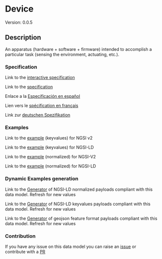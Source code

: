 # Device
Version: 0.0.5

## Description 

An apparatus (hardware + software + firmware) intended to accomplish a particular task (sensing the environment, actuating, etc.).
### Specification

Link to the [interactive specification](https://swagger.lab.fiware.org/?url=https://github.com/smart-data-models/dataModel.Device/blob/master/Device/swagger.yaml)

Link to the [specification](https://github.com/smart-data-models/dataModel.Device/blob/master/Device/doc/spec.md)

Enlace a la [Especificación en español](https://github.com/smart-data-models/dataModel.Device/blob/master/Device/doc/spec_ES.md)

Lien vers le [spécification en français](https://github.com/smart-data-models/dataModel.Device/blob/master/Device/doc/spec_FR.md)

Link zur [deutschen Spezifikation](https://github.com/smart-data-models/dataModel.Device/blob/master/Device/doc/spec_DE.md)
### Examples

Link to the [example](https://github.com/smart-data-models/dataModel.Device/blob/master/Device/examples/example.json) (keyvalues) for NGSI v2

Link to the [example](https://github.com/smart-data-models/dataModel.Device/blob/master/Device/examples/example.jsonld) (keyvalues) for NGSI-LD

Link to the [example](https://github.com/smart-data-models/dataModel.Device/blob/master/Device/examples/example-normalized.json) (normalized) for NGSI-V2

Link to the [example](https://github.com/smart-data-models/dataModel.Device/blob/master/Device/examples/example-normalized.jsonld) (normalized) for NGSI-LD
### Dynamic Examples generation

Link to the [Generator](https://smartdatamodels.org/extra/ngsi-ld_generator.php?schemaUrl=https://raw.githubusercontent.com/smart-data-models/dataModel.Device/master/Device/schema.json&email=info@smartdatamodels.org) of NGSI-LD normalized payloads compliant with this data model. Refresh for new values

Link to the [Generator](https://smartdatamodels.org/extra/ngsi-ld_generator_keyvalues.php?schemaUrl=https://raw.githubusercontent.com/smart-data-models/dataModel.Device/master/Device/schema.json&email=info@smartdatamodels.org) of NGSI-LD keyvalues payloads compliant with this data model. Refresh for new values

Link to the [Generator](https://smartdatamodels.org/extra/geojson_features_generator_v1.0.php?schemaUrl=https://raw.githubusercontent.com/smart-data-models/dataModel.Device/master/Device/schema.json&email=info@smartdatamodels.org) of geojson feature format payloads compliant with this data model. Refresh for new values
### Contribution

 If you have any issue on this data model you can raise an [issue](https://github.com/smart-data-models/dataModel.Device/issues)  or contribute with a [PR](https://github.com/smart-data-models/dataModel.Device/pulls)